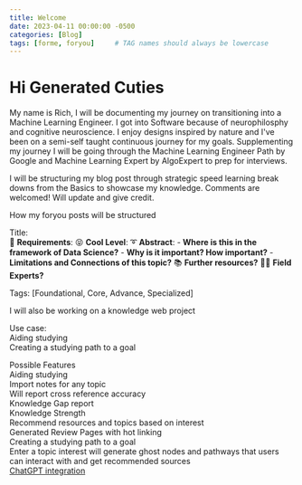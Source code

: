 ```yaml
---
title: Welcome
date: 2023-04-11 00:00:00 -0500
categories: [Blog]
tags: [forme, foryou]     # TAG names should always be lowercase
---
```

# Hi Generated Cuties

My name is Rich, I will be documenting my journey on transitioning into a Machine Learning Engineer. I got into Software because of neurophilosphy and cognitive neuroscience. I enjoy designs inspired by nature and I've been on a semi-self taught continuous journey for my goals. Supplementing my journey I will be going through the Machine Learning Engineer Path by Google and Machine Learning Expert by AlgoExpert to prep for interviews.

I will be structuring my blog post through strategic speed learning break downs from the Basics to showcase my knowledge. Comments are welcomed! Will update and give credit.

How my foryou posts will be structured 

Title:   
📑 **Requirements**:
😝 **Cool Level**:
➰ **Abstract**:
    - **Where is this in the framework of Data Science?**
    - **Why is it important? How important?**
    - **Limitations and Connections of this topic?**
📚 **Further resources?**
👩‍⚕️ **Field Experts?**
 
Tags: [Foundational, Core, Advance, Specialized]  


I will also be working on a knowledge web project

Use case:  
Aiding studying   
Creating a studying path to a goal  

Possible Features   
Aiding studying   
    Import notes for any topic  
    Will report cross reference accuracy  
    Knowledge Gap report  
    Knowledge Strength  
    Recommend resources and topics based on interest  
    Generated Review Pages with hot linking  
Creating a studying path to a goal  
    Enter a topic interest will generate ghost nodes and pathways that users can interact with and get recommended sources  
[ChatGPT integration](https://openai.com/blog/introducing-chatgpt-and-whisper-apis)  

